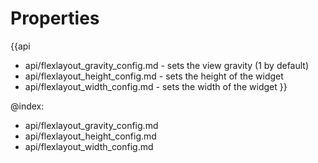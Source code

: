 Properties
==========

{{api
- api/flexlayout_gravity_config.md - sets the view gravity (1 by default)
- api/flexlayout_height_config.md - sets the height of the widget
- api/flexlayout_width_config.md - sets the width of the widget
}}

@index:
- api/flexlayout_gravity_config.md
- api/flexlayout_height_config.md
- api/flexlayout_width_config.md

